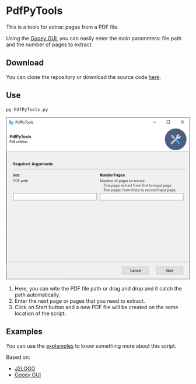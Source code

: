 # PdfPyTools
This is a tools for extrac pages from a PDF file.

Using the [Gooey GUI](https://github.com/chriskiehl/Gooey), you can easily enter the main parameters: file path and the number of pages to extract.

## Download
You can clone the repository or download the source code [here](https://github.com/danielrinconr/PdfPyTools/releases).

## Use
```python
py PdfPyTools.py 
```
![Screenshot GUI](https://raw.githubusercontent.com/danielrinconr/PdfPyTools/master/imgs/GooeyGUI.png)

1. Here, you can wite the PDF file path or drag and drop and it catch the path automatically.
1. Enter the next page or pages that you need to extract.
1. Click on Start button and a new PDF file will be created on the same location of the script.

## Examples

You can use the [explamples](https://github.com/danielrinconr/PdfPyTools/tree/master/Examp) to know something more about this script.

Based on:
- [J2LOGO](https://j2logo.com/python/como-dividir-un-pdf-en-python-en-varias-paginas-con-pypdf2/)
- [Gooey GUI](https://codeburst.io/how-to-use-the-easiest-gui-of-your-life-in-python-d3762270a2a0)
